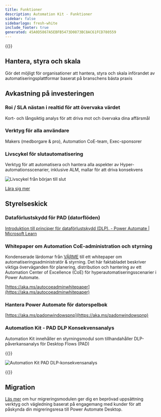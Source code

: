 ```yaml
---
title: Funktioner
description: Automation Kit - Funktioner
sidebar: false
sidebarlogo: fresh-white
include_footer: true
generated: 45A0D5867A5EBFB5473D0873BC8AC61FCD780559
---
```


{{<toc>}}

## Hantera, styra och skala

Gör det möjligt för organisationer att hantera, styra och skala införandet av automatiseringsplattformar baserat på branschens bästa praxis

## Avkastning på investeringen

### Roi / SLA nästan i realtid för att övervaka värdet

Kort- och långsiktig analys för att driva mot och övervaka dina affärsmål

### Verktyg för alla användare

Makers (medborgare & pro), Automation CoE-team, Exec-sponsorer

### Livscykel för slutautomatisering

Verktyg för att automatisera och hantera alla aspekter av Hyper-automationsscenarier, inklusive ALM, mallar för att driva konsekvens

![Livscykel från början till slut](/images/illustrations/end-to-end.png)

[Lära sig mer](https://learn.microsoft.com/power-automate/guidance/automation-kit/overview/automation-coe-strategy#automation-lifecycle)

## Styrelseskick

### Dataförlustskydd för PAD (datorflöden)

[Introduktion till principer för dataförlustskydd (DLP). - Power Automate | Microsoft Learn](https://learn.microsoft.com/power-automate/prevent-data-loss#data-loss-prevention-for-desktop-flows-preview)

### Whitepaper om Automation CoE-administration och styrning

Kondenserade lärdomar från [VÄRME](https://learn.microsoft.com/power-platform/guidance/automation-coe/heat) till ett whitepaper om automatiseringsadministratör & styrning. Det här faktabladet beskriver viktiga överväganden för planering, distribution och hantering av ett Automation Center of Excellence (CoE) för hyperautomatiseringsscenarier i Power Automate. 

[https://aka.ms/autocoeadminwhitepaper](https://aka.ms/autocoeadminwhitepaper)

### Hantera Power Automate för datorspelbok

[https://aka.ms/padonwindowspnp](https://aka.ms/padonwindowspnp)

### Automation Kit - PAD DLP Konsekvensanalys

Automation Kit innehåller en styrningsmodul som tillhandahåller DLP-påverkansanalys för Desktop Flows (PAD)

{{<border>}}

![Automation Kit PAD DLP-konsekvensanalys](/images/pad-dlp-impact.png)

{{</border>}}




## Migration

[Läs mer](/sv/migration) om hur migreringsmodulen ger dig en beprövad uppsättning verktyg och vägledning baserat på engagemang med kunder för att påskynda din migreringsresa till Power Automate Desktop.
